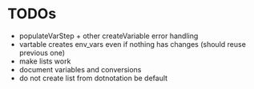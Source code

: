 
# TODOs

- populateVarStep + other createVariable error handling
- vartable creates env_vars even if nothing has changes (should reuse previous one)
- make lists work
- document variables and conversions
- do not create list from dotnotation be default
